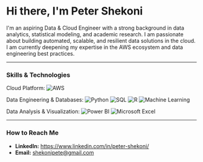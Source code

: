 # Hi there, I'm Peter Shekoni

I'm an aspiring Data & Cloud Engineer with a strong background in data analytics, statistical modeling, and academic research. I am passionate about building automated, scalable, and resilient data solutions in the cloud. I am currently deepening my expertise in the AWS ecosystem and data engineering best practices.

---

### **Skills & Technologies**
Cloud Platform: ![AWS](https://img.shields.io/badge/AWS-232F3E?style=for-the-badge&logo=amazon-aws&logoColor=white)

Data Engineering & Databases: ![Python](https://img.shields.io/badge/Python-3776AB?style=for-the-badge&logo=python&logoColor=white)
![SQL](https://img.shields.io/badge/SQL-025E8C?style=for-the-badge&logo=microsoft-sql-server&logoColor=white)
![R](https://img.shields.io/badge/R-276DC3?style=for-the-badge&logo=r&logoColor=white)
![Machine Learning](https://img.shields.io/badge/Machine%20Learning-FF6F00?style=for-the-badge&logo=tensorflow&logoColor=white)

Data Analysis & Visualization: ![Power BI](https://img.shields.io/badge/Power%20BI-F2C811?style=for-the-badge&logo=power-bi&logoColor=white)
![Microsoft Excel](https://img.shields.io/badge/Microsoft%20Excel-217346?style=for-the-badge&logo=microsoft-excel&logoColor=white)

---

### **How to Reach Me**

* **LinkedIn:** https://www.linkedin.com/in/peter-shekoni/
* **Email:** shekonipete@gmail.com
